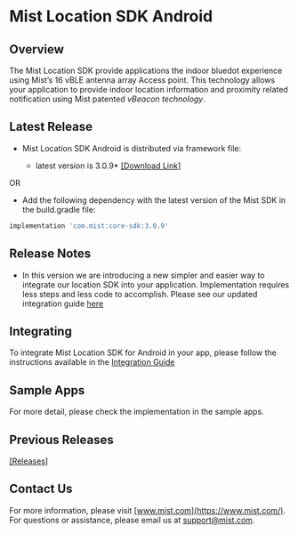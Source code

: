 # Mist Location SDK Android

## Overview
The Mist Location SDK provide applications the indoor bluedot experience using Mist’s 16 vBLE antenna array Access point. This technology allows your application to provide indoor location information and proximity related notification using Mist patented *vBeacon technology*.

## Latest Release
* Mist Location SDK Android is distributed via framework file:            

  * latest version is 3.0.9* [[Download Link]](https://github.com/mistsys/mist-vble-android-sdk/releases/tag/3.0.9)  

OR

* Add the following dependency with the latest version of the Mist SDK in the build.gradle file:
```gradle
implementation 'com.mist:core-sdk:3.0.9'
```
  

## Release Notes
* In this version we are introducing a new simpler and easier way to integrate our location SDK into your application. Implementation requires less steps and less code to accomplish. Please see our updated integration guide [here](https://github.com/mistsys/mist-vble-android-sdk/wiki)

## Integrating 
To integrate Mist Location SDK for Android in your app, please follow the instructions available in the [Integration Guide](https://github.com/mistsys/mist-vble-android-sdk/wiki)

## Sample Apps
For more detail, please check the implementation in the sample apps. 

## Previous Releases
[[Releases]](https://github.com/mistsys/mist-vble-android-sdk/releases) 


## Contact Us
For more information, please visit [www.mist.com](https://www.mist.com/). For questions or assistance, please email us at support@mist.com.
